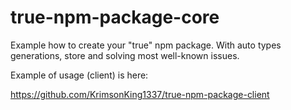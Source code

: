 # true-npm-package-core

Example how to create your "true" npm package. 
With auto types generations, store and solving most well-known issues.

Example of usage (client) is here:

https://github.com/KrimsonKing1337/true-npm-package-client
